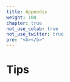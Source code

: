 ```yaml
---
title: Appendix 
weight: 100
chapter: true
not_use_colab: true
not_use_twitter: true
pre: "<b></b>"
---
```



# Tips